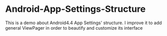 # Android-App-Settings-Structure
This is a demo about Android4.4 App Settings' structure. I improve it to add general ViewPager in order to beautify and customize its interface
